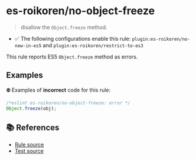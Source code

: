 # es-roikoren/no-object-freeze
> disallow the `Object.freeze` method.

- ✅ The following configurations enable this rule: `plugin:es-roikoren/no-new-in-es5` and `plugin:es-roikoren/restrict-to-es3`

This rule reports ES5 `Object.freeze` method as errors.

## Examples

⛔ Examples of **incorrect** code for this rule:

```js
/*eslint es-roikoren/no-object-freeze: error */
Object.freeze(obj);
```

## 📚 References

- [Rule source](https://github.com/roikoren755/eslint-plugin-es/blob/v1.0.1/src/rules/no-object-freeze.ts)
- [Test source](https://github.com/roikoren755/eslint-plugin-es/blob/v1.0.1/tests/src/rules/no-object-freeze.ts)
